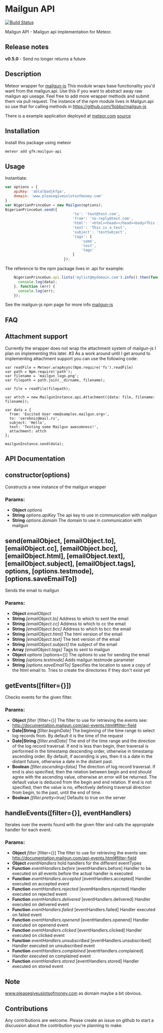 Mailgun API
=====================
[![Build Status](https://secure.travis-ci.org/gfk-ba/meteor-mailgun-api.png)](http://travis-ci.org/gfk-ba/meteor-mailgun-api)

Mailgun API - Mailgun api implementation for Meteor.


Release notes
-------------
**v0.5.0** - Send no longer returns a future

Description
------------
Meteor wrapper for [mailgun-js](https://www.npmjs.org/package/mailgun-js)
This module wraps base functionality you'd want from the mailgun.api. Use this if you want to abstract away raw mailgun api useage.
Feel free to add more wrapper methods and submit them via pull request.
The instance of the npm module lives in Mailgun.api so use that for calling methods in https://github.com/1lobby/mailgun-js

There is a example application deployed at [meteor.com](http://mailgun-api-example.meteor.com) [source](https://github.com/gfk-ba/meteor-mailgun-api-example)

Installation
------------
Install this package using meteor

```
meteor add gfk:mailgun-api
```

Usage
-----
Instantiate:
``` javascript
var options = {
    apiKey: 'ablalbadjkfga',
    domain: 'www.pleasegiveuslotsofmoney.com'
}
var NigerianPrinceGun = new Mailgun(options);
NigerianPrinceGun.send({
                               'to': 'test@test.com',
                               'from': 'no-reply@test.com',
                               'html': '<html><head></head><body>This is a test</body></html>',
                               'text': 'This is a test',
                               'subject': 'testSubject',
                               'tags': [
                                   'some',
                                   'test',
                                   'tags'
                               ]
                           });
```

The reference to the npm package lives in .api for example:
``` javascript
    NigerianPrinceGun.api.lists('mylist@mydomain.com').info().then(function (data) {
      console.log(data);
    }, function (err) {
      console.log(err);
    });
```

See the mailgun-js npm page for more info [mailgun-js](https://www.npmjs.org/package/mailgun-js)

FAQ
----------------
## Attachment support
Currently the wrapper does not wrap the attachment system of mailgun-js I plan on implementing this later. #3
As a work around until I get around to implementing attachment support you can use the following code:

```
var readFile = Meteor.wrapAsync(Npm.require('fs').readFile)
var path = Npm.require('path');
var filename = 'mailgun_logo.png';
var filepath = path.join(__dirname, filename);

var file = readFile(filepath);

var attch = new MailgunInstance.api.Attachment({data: file, filename: filename});

var data = {
  from: 'Excited User <me@samples.mailgun.org>',
  to: 'serobnic@mail.ru',
  subject: 'Hello',
  text: 'Testing some Mailgun awesomness!',
  attachment: attch
};

mailgunInstance.send(data);
```

API Documentation
------------


<!-- Start mailgun-api.js -->

## constructor(options)

Constructs a new instance of the mailgun wrapper

### Params:

* **Object** *options*
* **String** *options.apiKey* The api key to use in communication with mailgun
* **String** *options.domain* The domain to use in communication with mailgun

## send(emailObject, [emailObject.to], [emailObject.cc], [emailObject.bcc], [emailObject.html], [emailObject.text], [emailObject.subject], [emailObject.tags], options, [options.testmode], [options.saveEmailTo])

Sends the email to mailgun

### Params:

* **Object** *emailObject*
* **String** *[emailObject.to]* Address to which to sent the email
* **String** *[emailObject.cc]* Address to which to cc the email
* **String** *[emailObject.bcc]* Address to which to bcc the email
* **String** *[emailObject.html]* The html version of the email
* **String** *[emailObject.text]* The text version of the email
* **String** *[emailObject.subject]* the subject of the email
* **Array** *[emailObject.tags]* Tags to sent to mailgun
* **Object** *options* [options={}] The options to use for sending the email
* **String** *[options.testmode]* Adds mailgun testmode parameter
* **String** *[options.saveEmailTo]* Specifies the location to save a copy of the html email to. Tries to create the directories if they don't exist yet

## getEvents([filter={}])

Checks events for the given filter.

### Params:

* **Object** *filter* [filter={}] The filter to use for retrieving the events see: http://documentation.mailgun.com/api-events.html#filter-field
* **Date|String** *[filter.beginDate]* The beginning of the time range to select log records from. By default it is the time of the request
* **Date|String** *[filter.endDate]* The end of the time range and the direction of the log record traversal. If end is less than begin, then traversal is performed in the timestamp descending order, otherwise in timestamp ascending order. By default, if ascending is yes, then it is a date in the distant future, otherwise a date in the distant past.
* **Boolean** *[filter.ascending=false]* The direction of log record traversal. If end is also specified, then the relation between begin and end should agree with the ascending value, otherwise an error will be returned. The default value is deduced from the begin and end relation. If end is not specified, then the value is no, effectively defining traversal direction from begin, to the past, until the end of time.
* **Boolean** *[filter.pretty=true]* Defaults to true on the server

## handleEvents([filter={}], eventHandlers)

Iterates over the events found with the given filter and calls the appropiate handler for each event.

### Params:

* **Object** *filter* [filter={}] The filter to use for retrieving the events see: http://documentation.mailgun.com/api-events.html#filter-field
* **Object** *eventHandlers* hold handlers for the different eventTypes
* **Function** *eventHandlers.before* [eventHandlers.before] Handler to be executed on all events before the actual handler is executed
* **Function** *eventHandlers.accepted* [eventHandlers.accepted] Handler executed on accepted event
* **Function** *eventHandlers.rejected* [eventHandlers.rejected] Handler executed on rejected event
* **Function** *eventHandlers.delivered* [eventHandlers.delivered] Handler executed on delivered event
* **Function** *eventHandlers.failed* [eventHandlers.failed] Handler executed on failed event
* **Function** *eventHandlers.openend* [eventHandlers.openend] Handler executed on openend event
* **Function** *eventHandlers.clicked* [eventHandlers.clicked] Handler executed on clicked event
* **Function** *eventHandlers.unsubscribed* [eventHandlers.unsubscribed] Handler executed on unsubscribed event
* **Function** *eventHandlers.complained* [eventHandlers.complained] Handler executed on complained event
* **Function** *eventHandlers.stored* [eventHandlers.stored] Handler executed on stored event

<!-- End mailgun-api.js -->


Note
-----
www.pleasegiveuslotsofmoney.com as domain maybe a bit obvious.


Contributions
-------------
Any contributions are welcome. Please create an issue on github to start a discussion about the contribution you're planning to make.
